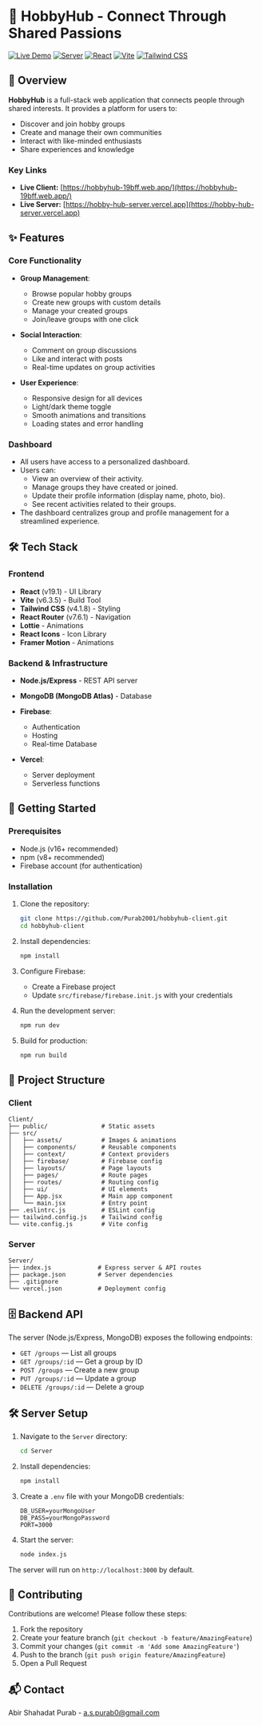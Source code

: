 # 🎨 HobbyHub - Connect Through Shared Passions

[![Live Demo](https://img.shields.io/badge/Live%20Demo-Online-brightgreen)](https://hobbyhub-19bff.web.app/)
[![Server](https://img.shields.io/badge/Server-Online-blue)](https://hobby-hub-server.vercel.app)
[![React](https://img.shields.io/badge/React-19.1-blue)](https://react.dev/)
[![Vite](https://img.shields.io/badge/Vite-6.3.5-yellow)](https://vitejs.dev/)
[![Tailwind CSS](https://img.shields.io/badge/Tailwind_CSS-4.1.8-blue)](https://tailwindcss.com/)

## 🌟 Overview

**HobbyHub** is a full-stack web application that connects people through shared interests. It provides a platform for users to:

- Discover and join hobby groups
- Create and manage their own communities
- Interact with like-minded enthusiasts
- Share experiences and knowledge

### Key Links
- **Live Client:** [https://hobbyhub-19bff.web.app/](https://hobbyhub-19bff.web.app/)
- **Live Server:** [https://hobby-hub-server.vercel.app](https://hobby-hub-server.vercel.app)

## ✨ Features

### Core Functionality
- **Group Management**:
  - Browse popular hobby groups
  - Create new groups with custom details
  - Manage your created groups
  - Join/leave groups with one click

- **Social Interaction**:
  - Comment on group discussions
  - Like and interact with posts
  - Real-time updates on group activities

- **User Experience**:
  - Responsive design for all devices
  - Light/dark theme toggle
  - Smooth animations and transitions
  - Loading states and error handling

### Dashboard
- All users have access to a personalized dashboard.
- Users can:
  - View an overview of their activity.
  - Manage groups they have created or joined.
  - Update their profile information (display name, photo, bio).
  - See recent activities related to their groups.
- The dashboard centralizes group and profile management for a streamlined experience.

## 🛠️ Tech Stack

### Frontend
- **React** (v19.1) - UI Library
- **Vite** (v6.3.5) - Build Tool
- **Tailwind CSS** (v4.1.8) - Styling
- **React Router** (v7.6.1) - Navigation
- **Lottie** - Animations
- **React Icons** - Icon Library
- **Framer Motion** - Animations

### Backend & Infrastructure
- **Node.js/Express** - REST API server
- **MongoDB (MongoDB Atlas)** - Database
- **Firebase**:
  - Authentication
  - Hosting
  - Real-time Database

- **Vercel**:
  - Server deployment
  - Serverless functions

## 🚀 Getting Started

### Prerequisites
- Node.js (v16+ recommended)
- npm (v8+ recommended)
- Firebase account (for authentication)

### Installation
1. Clone the repository:
   ```sh
   git clone https://github.com/Purab2001/hobbyhub-client.git
   cd hobbyhub-client
   ```

2. Install dependencies:
   ```sh
   npm install
   ```

3. Configure Firebase:
   - Create a Firebase project
   - Update `src/firebase/firebase.init.js` with your credentials

4. Run the development server:
   ```sh
   npm run dev
   ```

5. Build for production:
   ```sh
   npm run build
   ```

## 📂 Project Structure

### Client

```
Client/
├── public/               # Static assets
├── src/
│   ├── assets/           # Images & animations
│   ├── components/       # Reusable components
│   ├── context/          # Context providers
│   ├── firebase/         # Firebase config
│   ├── layouts/          # Page layouts
│   ├── pages/            # Route pages
│   ├── routes/           # Routing config
│   ├── ui/               # UI elements
│   ├── App.jsx           # Main app component
│   └── main.jsx          # Entry point
├── .eslintrc.js          # ESLint config
├── tailwind.config.js    # Tailwind config
└── vite.config.js        # Vite config
```

### Server

```
Server/
├── index.js             # Express server & API routes
├── package.json         # Server dependencies
├── .gitignore
└── vercel.json          # Deployment config
```

## 🗄️ Backend API

The server (Node.js/Express, MongoDB) exposes the following endpoints:

- `GET /groups` — List all groups
- `GET /groups/:id` — Get a group by ID
- `POST /groups` — Create a new group
- `PUT /groups/:id` — Update a group
- `DELETE /groups/:id` — Delete a group

## 🛠️ Server Setup

1. Navigate to the `Server` directory:
   ```sh
   cd Server
   ```

2. Install dependencies:
   ```sh
   npm install
   ```

3. Create a `.env` file with your MongoDB credentials:
   ```
   DB_USER=yourMongoUser
   DB_PASS=yourMongoPassword
   PORT=3000
   ```

4. Start the server:
   ```sh
   node index.js
   ```

The server will run on `http://localhost:3000` by default.

## 🤝 Contributing

Contributions are welcome! Please follow these steps:

1. Fork the repository
2. Create your feature branch (`git checkout -b feature/AmazingFeature`)
3. Commit your changes (`git commit -m 'Add some AmazingFeature'`)
4. Push to the branch (`git push origin feature/AmazingFeature`)
5. Open a Pull Request

## 📬 Contact

Abir Shahadat Purab - [a.s.purab0@gmail.com](mailto:a.s.purab0@gmail.com)
